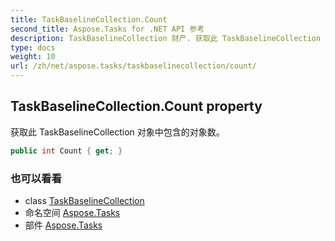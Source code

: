 ```yaml
---
title: TaskBaselineCollection.Count
second_title: Aspose.Tasks for .NET API 参考
description: TaskBaselineCollection 财产. 获取此 TaskBaselineCollection 对象中包含的对象数
type: docs
weight: 10
url: /zh/net/aspose.tasks/taskbaselinecollection/count/
---
```

## TaskBaselineCollection.Count property

获取此 TaskBaselineCollection 对象中包含的对象数。

```csharp
public int Count { get; }
```

### 也可以看看

* class [TaskBaselineCollection](../)
* 命名空间 [Aspose.Tasks](../../taskbaselinecollection/)
* 部件 [Aspose.Tasks](../../../)


